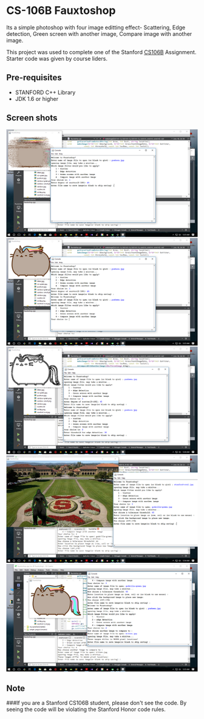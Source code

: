 # CS-106B Fauxtoshop

Its a simple photoshop with four image editting effect- Scattering, Edge detection, Green screen with another image, Compare image with another image.

This project was used to complete one of the Stanford [CS106B](http://web.stanford.edu/class/archive/cs/cs106b/cs106b.1162/lectures.shtml) Assignment. Starter code was given by course liders.

Pre-requisites
--------------

- STANFORD C++ Library
- JDK 1.6 or higher

Screen shots
--------------
<div align="center">
  <img src ="screen_shots/img1.png" width ="600">
</div>

<div align="center">
  <img src ="screen_shots/img2.png" width ="600">
</div>

<div align="center">
  <img src ="screen_shots/img3.png" width ="600">
</div>

<div align="center">
  <img src ="screen_shots/img4.png" width ="600">
</div>

<div align="center">
  <img src ="screen_shots/img5.png" width ="600">
</div>


## Note

###If you are a Stanford CS106B student, please don't see the code.
By seeing the code will be violating the Stanford Honor code rules.